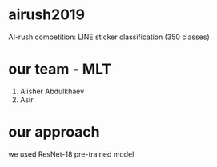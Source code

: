 # airush2019
AI-rush competition: LINE sticker classification (350 classes)

# our team - MLT
1. Alisher Abdulkhaev
2. Asir 

# our approach
we used ResNet-18 pre-trained model.
